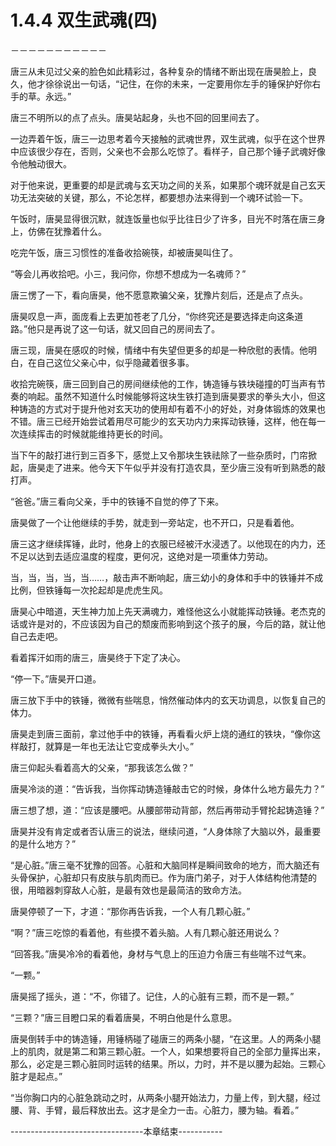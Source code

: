 # 1.4.4 双生武魂(四)
－－－－－－－－－－－

  唐三从未见过父亲的脸色如此精彩过，各种复杂的情绪不断出现在唐昊脸上，良久，他才徐徐说出一句话，“记住，在你的未来，一定要用你左手的锤保护好你右手的草。永远。”

  唐三不明所以的点了点头。唐昊站起身，头也不回的回里间去了。

  一边弄着午饭，唐三一边思考着今天接触的武魂世界，双生武魂，似乎在这个世界中应该很少存在，否则，父亲也不会那么吃惊了。看样子，自己那个锤子武魂好像令他触动很大。

  对于他来说，更重要的却是武魂与玄天功之间的关系，如果那个魂环就是自己玄天功无法突破的关键，那么，不论怎样，都要想办法来得到一个魂环试验一下。

  午饭时，唐昊显得很沉默，就连饭量也似乎比往日少了许多，目光不时落在唐三身上，仿佛在犹豫着什么。

  吃完午饭，唐三习惯性的准备收拾碗筷，却被唐昊叫住了。

  “等会儿再收拾吧。小三，我问你，你想不想成为一名魂师？”

  唐三愣了一下，看向唐昊，他不愿意欺骗父亲，犹豫片刻后，还是点了点头。

  唐昊叹息一声，面庞看上去更加苍老了几分，“你终究还是要选择走向这条道路。”他只是再说了这一句话，就又回自己的房间去了。

  唐三现，唐昊在感叹的时候，情绪中有失望但更多的却是一种欣慰的表情。他明白，在自己这位父亲心中，似乎隐藏着很多事。

  收拾完碗筷，唐三回到自己的房间继续他的工作，铸造锤与铁块碰撞的叮当声有节奏的响起。虽然不知道什么时候能够将这块生铁打造到唐昊要求的拳头大小，但这种铸造的方式对于提升他对玄天功的使用却有着不小的好处，对身体锻炼的效果也不错。唐三已经开始尝试着用尽可能少的玄天功内力来挥动铁锤，这样，他在每一次连续挥击的时候就能维持更长的时间。

  当下午的敲打进行到三百多下，感觉上又令那块生铁祛除了一些杂质时，门帘掀起，唐昊走了进来。他今天下午似乎并没有打造农具，至少唐三没有听到熟悉的敲打声。

  “爸爸。”唐三看向父亲，手中的铁锤不自觉的停了下来。

  唐昊做了一个让他继续的手势，就走到一旁站定，也不开口，只是看着他。

  唐三这才继续挥锤，此时，他身上的衣服已经被汗水浸透了。以他现在的内力，还不足以达到去适应温度的程度，更何况，这绝对是一项重体力劳动。

  当，当，当，当，当……，敲击声不断响起，唐三幼小的身体和手中的铁锤并不成比例，但铁锤每一次抡起却是虎虎生风。

  唐昊心中暗道，天生神力加上先天满魂力，难怪他这么小就能挥动铁锤。老杰克的话或许是对的，不应该因为自己的颓废而影响到这个孩子的展，今后的路，就让他自己去走吧。

  看着挥汗如雨的唐三，唐昊终于下定了决心。

  “停一下。”唐昊开口道。

  唐三放下手中的铁锤，微微有些喘息，悄然催动体内的玄天功调息，以恢复自己的体力。

  唐昊走到唐三面前，拿过他手中的铁锤，再看看火炉上烧的通红的铁块，“像你这样敲打，就算是一年也无法让它变成拳头大小。”

  唐三仰起头看着高大的父亲，“那我该怎么做？”

  唐昊冷淡的道：“告诉我，当你挥动铸造锤敲击它的时候，身体什么地方最先力？”

  唐三想了想，道：“应该是腰吧。从腰部带动背部，然后再带动手臂抡起铸造锤？”

  唐昊并没有肯定或者否认唐三的说法，继续问道，“人身体除了大脑以外，最重要的是什么地方？”

  “是心脏。”唐三毫不犹豫的回答。心脏和大脑同样是瞬间致命的地方，而大脑还有头骨保护，心脏却只有皮肤与肌肉而已。作为唐门弟子，对于人体结构他清楚的很，用暗器刺穿敌人心脏，是最有效也是最简洁的致命方法。

  唐昊停顿了一下，才道：“那你再告诉我，一个人有几颗心脏。”

  “啊？”唐三吃惊的看着他，有些摸不着头脑。人有几颗心脏还用说么？

  “回答我。”唐昊冷冷的看着他，身材与气息上的压迫力令唐三有些喘不过气来。

  “一颗。”

  唐昊摇了摇头，道：“不，你错了。记住，人的心脏有三颗，而不是一颗。”

  “三颗？”唐三目瞪口呆的看着唐昊，不明白他是什么意思。

  唐昊倒转手中的铸造锤，用锤柄碰了碰唐三的两条小腿，“在这里。人的两条小腿上的肌肉，就是第二和第三颗心脏。一个人，如果想要将自己的全部力量挥出来，那么，必定是三颗心脏同时运转的结果。所以，力时，并不是以腰为起始。三颗心脏才是起点。”

  “当你胸口内的心脏急跳动之时，从两条小腿开始法力，力量上传，到大腿，经过腰、背、手臂，最后释放出去。这才是全力一击。心脏力，腰为轴。看着。”

---------------------------------本章结束-----------
